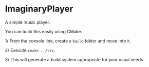# ImaginaryPlayer
A simple music player.

You can build this easily using CMake.

1/ From the console line, create a `build` folder and move into it.

2/ Execute `cmake ../src`.

3/ This will generate a build system appropriate for your usual needs.
